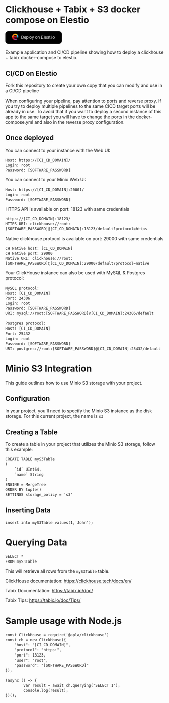 # Clickhouse + Tabix + S3 docker compose on Elestio

<a href="https://dash.elest.io/deploy?source=cicd&social=dockerCompose&url=https://github.com/elestio-examples/clickhouse-s3"><img src="deploy-on-elestio.png" alt="Deploy on Elest.io" width="180px" /></a>

Example application and CI/CD pipeline showing how to deploy a clickhouse + tabix docker-compose to elestio.

## CI/CD on Elestio

Fork this repository to create your own copy that you can modify and use in a CI/CD pipeline

When configuring your pipeline, pay attention to ports and reverse proxy. If you try to deploy multiple pipelines to the same CICD target ports will be already in use. To avoid that if you want to deploy a second instance of this app to the same target you will have to change the ports in the docker-compose.yml and also in the reverse proxy configuration.

## Once deployed

You can connect to your instance with the Web UI:

    Host: https://[CI_CD_DOMAIN]/
    Login: root
    Password: [SOFTWARE_PASSWORD]

You can connect to your Minio Web UI:

    Host: https://[CI_CD_DOMAIN]:20001/
    Login: root
    Password: [SOFTWARE_PASSWORD]

HTTPS API is available on port: 18123 with same credentials

    https://[CI_CD_DOMAIN]:18123/
    HTTPS URI: clickhouse://root:[SOFTWARE_PASSWORD]@[CI_CD_DOMAIN]:18123/default?protocol=https

Native clickhouse protocol is available on port: 29000 with same credentials

    CH Native host: [CI_CD_DOMAIN]
    CH Native port: 29000
    Native URI: clickhouse://root:[SOFTWARE_PASSWORD]@[CI_CD_DOMAIN]:29000/default?protocol=native

Your ClickHouse instance can also be used with MySQL & Postgres protocol:

    MySQL protocol:
    Host: [CI_CD_DOMAIN]
    Port: 24306
    Login: root
    Password: [SOFTWARE_PASSWORD]
    URI: mysql://root:[SOFTWARE_PASSWORD]@[CI_CD_DOMAIN]:24306/default

    Postgres protocol:
    Host: [CI_CD_DOMAIN]
    Port: 25432
    Login: root
    Password: [SOFTWARE_PASSWORD]
    URI: postgres://root:[SOFTWARE_PASSWORD]@[CI_CD_DOMAIN]:25432/default

# Minio S3 Integration

This guide outlines how to use Minio S3 storage with your project.

## Configuration

In your project, you'll need to specify the Minio S3 instance as the disk storage.
For this current project, the name is `s3`

## Creating a Table

To create a table in your project that utilizes the Minio S3 storage, follow this example:

    CREATE TABLE myS3Table
    (
        `id` UInt64,
        `name` String
    )
    ENGINE = MergeTree
    ORDER BY tuple()
    SETTINGS storage_policy = 's3'

## Inserting Data

    insert into myS3Table values(1,'John');

# Querying Data

    SELECT *
    FROM myS3Table

This will retrieve all rows from the `myS3Table` table.

ClickHouse documentation: https://clickhouse.tech/docs/en/

Tabix Documentation: https://tabix.io/doc/

Tabix Tips: https://tabix.io/doc/Tips/

# Sample usage with Node.js

    const ClickHouse = require('@apla/clickhouse')
    const ch = new ClickHouse({
        "host": "[CI_CD_DOMAIN]",
        "protocol": "https:",
        "port": 18123,
        "user": "root",
        "password": "[SOFTWARE_PASSWORD]"
    });

    (async () => {
            var result = await ch.querying("SELECT 1");
            console.log(result);
    })();
